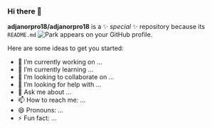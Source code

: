 ### Hi there 👋


**adjanorpro18/adjanorpro18** is a ✨ _special_ ✨ repository because its `README.md` 
![Park](https://github.com/adjanorpro18/adjanorpro18/blob/master/img/park.png) appears on your GitHub profile.

Here are some ideas to get you started:

- 🔭 I’m currently working on ...
- 🌱 I’m currently learning ...
- 👯 I’m looking to collaborate on ...
- 🤔 I’m looking for help with ...
- 💬 Ask me about ...
- 📫 How to reach me: ...
- 😄 Pronouns: ...
- ⚡ Fun fact: ...

